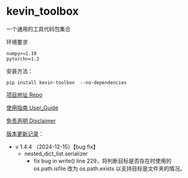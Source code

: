 # kevin_toolbox

一个通用的工具代码包集合



环境要求

```shell
numpy>=1.19
pytorch>=1.2
```

安装方法：

```shell
pip install kevin-toolbox  --no-dependencies
```



[项目地址 Repo](https://github.com/cantbeblank96/kevin_toolbox)

[使用指南 User_Guide](./notes/User_Guide.md)

[免责声明 Disclaimer](./notes/Disclaimer.md)

[版本更新记录](./notes/Release_Record.md)：

- v 1.4.4 （2024-12-15）【bug fix】
  - nested_dict_list.serializer
    - fix bug in write() line 229，将判断目标是否存在时使用的 os.path.isfile 改为 os.path.exists 以支持目标是文件夹的情况。
